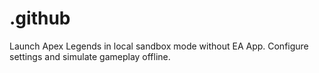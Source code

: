 # .github
Launch Apex Legends in local sandbox mode without EA App. Configure settings and simulate gameplay offline.
